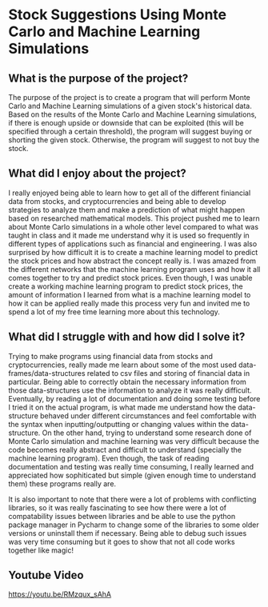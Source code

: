 # Stock Suggestions Using Monte Carlo and Machine Learning Simulations

## What is the purpose of the project?
The purpose of the project is to create a program that will perform Monte Carlo and Machine Learning simulations of a
given stock's historical data. Based on the results of the Monte Carlo and Machine Learning simulations, if there is 
enough upside or downside that can be exploited (this will be specified through a certain threshold), the program will 
suggest buying or shorting the given stock. Otherwise, the program will suggest to not buy the stock.

## What did I enjoy about the project?
I really enjoyed being able to learn how to get all of the different finiancial data from stocks, and cryptocurrencies
and being able to develop strategies to analyze them and make a prediction of what might happen based on researched
mathematical models. This project pushed me to learn about Monte Carlo simulations in a whole other level compared
to what was taught in class and it made me understand why it is used so frequently in different types of applications
such as financial and engineering. I was also surprised by how difficult it is to create a machine learning model to 
predict the stock prices and how abstract the concept really is. I was amazed from the different networks that the 
machine learning program uses and how it all comes together to try and predict stock prices. Even though, I was
unable create a working machine learning program to predict stock prices, the amount of information I learned from 
what is a machine learning model to how it can be applied really made this process very fun and invited me to spend
a lot of my free time learning more about this technology. 

## What did I struggle with and how did I solve it?
Trying to make programs using financial data from stocks and cryptocurrencies, really made me learn about some of the 
most used data-frames/data-structures related to csv files and storing of financial data in particular. Being able to 
correctly obtain the necessary information from those data-structures use the information to analyze it was really 
difficult. Eventually, by reading a lot of documentation and doing some testing before I tried it on the actual 
program, is what made me understand how the data-structure behaved under different circumstances and feel 
comfortable with the syntax when inputting/outputting or changing values within the data-structure. On the other hand, 
trying to understand some research done of Monte Carlo simulation and machine learning was very difficult because the
code becomes really abstract and difficult to understand (specially the machine learning program). Even though, the 
task of reading documentation and testing was really time consuming, I really learned and appreciated how sophiticated
but simple (given enough time to understand them) these programs really are. 

It is also important to note that there were a lot of problems with conflicting libraries, so it was really fascinating 
to see how there were a lot of compatability issues between libraries and be able to use the python package manager in 
Pycharm to change some of the libraries to some older versions or uninstall them if necessary. Being able to debug such
issues was very time consuming but it goes to show that not all code works together like magic!

## Youtube Video
https://youtu.be/RMzqux_sAhA 
